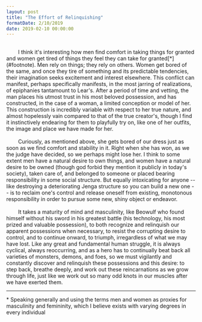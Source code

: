 ```yaml
---
layout: post
title: "The Effort of Relinquishing"
formatDate: 2/10/2019
date: 2019-02-10 00:00:00
---
```

<br>
&nbsp;&nbsp;&nbsp;&nbsp;&nbsp;&nbsp;&nbsp;&nbsp;I think it's interesting how men find comfort in taking things for granted and women get tired of things they feel they can take for granted[*](#footnote).  Men rely on things; they rely on others.  Women get bored of the same, and once they tire of something and its predictable tendencies, their imagination seeks excitement and interest elsewhere.  This conflict can manifest, perhaps specifically manifests, in the most jarring of realizations, of epiphanies tantamount to Lear's.  After a period of time and vetting, the man places his utmost trust in his most beloved possession, and has constructed, in the case of a woman, a limited conception or model of her.  This construction is incredibly variable with respect to her true nature, and almost hopelessly vain compared to that of the true creator's, though I find it instinctively endearing for them to playfully try on, like one of her outfits, the image and place we have made for her.
<br><br>
&nbsp;&nbsp;&nbsp;&nbsp;&nbsp;&nbsp;&nbsp;&nbsp;Curiously, as mentioned above, she gets bored of our dress just as soon as we find comfort and stability in it.  Right when she has won, as we the judge have decided, so we perhaps might lose her.  I think to some extent men have a natural desire to own things, and women have a natural desire to be owned (though god forbid they mention it publicly in today's society), taken care of, and belonged to someone or placed bearing responsibility in some social structure.  But equally intoxicating for anyone -- like destroying a deteriorating Jenga structure so you can build a new one -- is to reclaim one's control and release oneself from existing, monotonous responsibility in order to pursue some new, shiny object or endeavor.
<br><br>
&nbsp;&nbsp;&nbsp;&nbsp;&nbsp;&nbsp;&nbsp;&nbsp;It takes a maturity of mind and masculinity, like Beowulf who found himself without his sword in his greatest battle (his technology, his most prized and valuable possession), to both recognize and relinquish our apparent possessions when necessary, to resist the corrupting desire to control, and to continue onward, to triumph, irregardless of what we may have lost.  Like any great and fundamental human struggle, it is always cyclical, always reoccurring, and as a hero has to continually beat back all varieties of monsters, demons, and foes, so we must vigilantly and constantly discover and relinquish these possessions and this desire: to step back, breathe deeply, and work out these reincarnations as we grow through life, just like we work out so many odd knots in our muscles after we have exerted them.
<br>

----

<p id="footnote">&#42; Speaking generally and using the terms men and women as proxies for masculinity and femininity, which I believe exists with varying degrees in every individual</p>